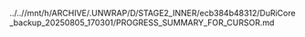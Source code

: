 ../..//mnt/h/ARCHIVE/.UNWRAP/D/STAGE2_INNER/ecb384b48312/DuRiCore_backup_20250805_170301/PROGRESS_SUMMARY_FOR_CURSOR.md